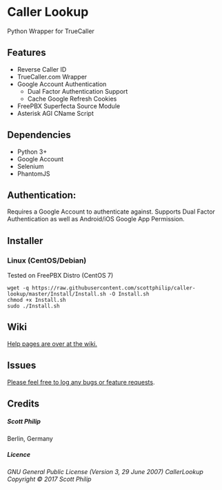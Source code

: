# Caller Lookup

Python Wrapper for TrueCaller

## Features

 * Reverse Caller ID
 * TrueCaller.com Wrapper 
 * Google Account Authentication
   * Dual Factor Authentication Support
   * Cache Google Refresh Cookies
 * FreePBX Superfecta Source Module 
 * Asterisk AGI CName Script 

## Dependencies

 - Python 3+
 - Google Account
 - Selenium
 - PhantomJS

## Authentication:
Requires a Google Account to authenticate against.  Supports Dual Factor Authentication as well as Android/iOS Google App Permission.

## Installer

### Linux (CentOS/Debian)
Tested on FreePBX Distro (CentOS 7)

```
wget -q https://raw.githubusercontent.com/scottphilip/caller-lookup/master/Install/Install.sh -O Install.sh
chmod +x Install.sh
sudo ./Install.sh 
```
## Wiki
[Help pages are over at the wiki.](https://github.com/scottphilip/caller-lookup/wiki/Contents)

## Issues
[Please feel free to log any bugs or feature requests](https://github.com/scottphilip/caller-lookup/issues).

## Credits
##### Scott Philip 
Berlin, Germany

##### Licence ###### 
_GNU General Public License (Version 3, 29 June 2007)_
_CallerLookup Copyright &copy; 2017 Scott Philip_

